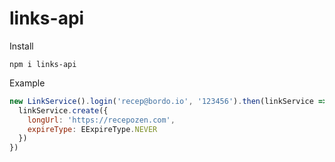 # links-api

Install

```
npm i links-api
```

Example

```js
new LinkService().login('recep@bordo.io', '123456').then(linkService => {
  linkService.create({
    longUrl: 'https://recepozen.com',
    expireType: EExpireType.NEVER
  })
})
```